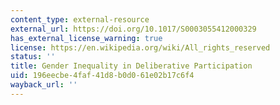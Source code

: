 ```yaml
---
content_type: external-resource
external_url: https://doi.org/10.1017/S0003055412000329
has_external_license_warning: true
license: https://en.wikipedia.org/wiki/All_rights_reserved
status: ''
title: Gender Inequality in Deliberative Participation
uid: 196eecbe-4faf-41d8-b0d0-61e02b17c6f4
wayback_url: ''
---
```

